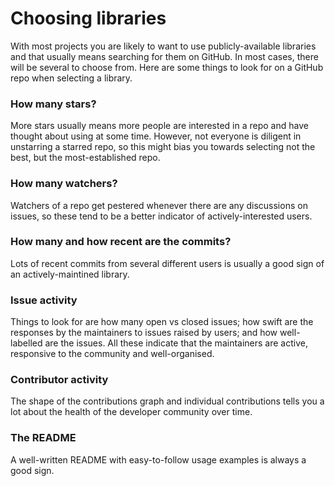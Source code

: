 # Choosing libraries

With most projects you are likely to want to use publicly-available libraries and that usually means searching for them on GitHub. In most cases, there will be several to choose from. Here are some things to look for on a GitHub repo when selecting a library.

### How many stars?
More stars usually means more people are interested in a repo and have thought about using at some time. However, not everyone is diligent in unstarring a starred repo, so this might bias you towards selecting not the best, but the most-established repo.

### How many watchers?
Watchers of a repo get pestered whenever there are any discussions on issues, so these tend to be a better indicator of actively-interested users.

### How many and how recent are the commits?
Lots of recent commits from several different users is usually a good sign of an actively-maintined library.

### Issue activity
Things to look for are how many open vs closed issues; how swift are the responses by the maintainers to issues raised by users; and how well-labelled are the issues. All these indicate that the maintainers are active, responsive to the community and well-organised.

### Contributor activity
The shape of the contributions graph and individual contributions tells you a lot about the health of the developer community over time.

### The README
A well-written README with easy-to-follow usage examples is always a good sign. 


